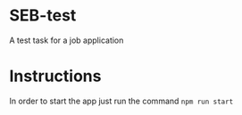 # SEB-test
A test task for a job application 

# Instructions
In order to start the app just run the command `npm run start`
